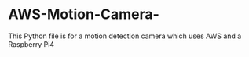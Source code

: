 # AWS-Motion-Camera-
This Python file is for a motion detection camera which uses AWS and a Raspberry Pi4
